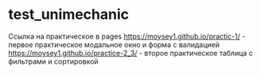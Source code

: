 # test_unimechanic

Ссылка на практическое в pages 
https://moysey1.github.io/practic-1/ - первое практическое модальное окно и форма с валидацией
https://moysey1.github.io/practice-2_3/ - второе практическое таблица с фильтрами и сортировкой



